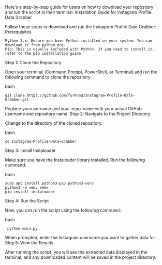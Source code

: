Here's a step-by-step guide for users on how to download your repository and run the script in their terminal:
Installation Guide for Instagram Profile Data Grabber

Follow these steps to download and run the Instagram Profile Data Grabber:
Prerequisites

    Python 3.x: Ensure you have Python installed on your system. You can download it from python.org.
    Pip: This is usually included with Python. If you need to install it, refer to the pip installation guide.

Step 1: Clone the Repository

Open your terminal (Command Prompt, PowerShell, or Terminal) and run the following command to clone the repository:

bash

    git clone https://github.com/furkhad/Instagram-Profile-Data-Grabber.git


Replace yourusername and your-repo-name with your actual GitHub username and repository name.
Step 2: Navigate to the Project Directory

Change to the directory of the cloned repository:

bash

    cd Instagram-Profile-Data-Grabber

Step 3: Install Instaloader

Make sure you have the Instaloader library installed. Run the following command:

bash

    sudo apt install python3-pip python3-venv
    python3 -m venv venv
    pip install instaloader

Step 4: Run the Script

Now, you can run the script using the following command:

bash

     python main.py

When prompted, enter the Instagram username you want to gather data for.
Step 5: View the Results

After running the script, you will see the extracted data displayed in the terminal, and any downloaded content will be saved in the project directory.
